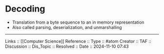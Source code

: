 # Decoding

- Translation from a byte sequence to an in memory representation
- Also called parsing, deserialization, and unmarshalling
---
Links :: [[Computer Science]]
Reference ::
Type :: #atom
Creator ::
TAF ::
Discussion ::
Dis_Topic :: 
Resolved ::
Date :: 2024-11-10 07:43
